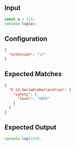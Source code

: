 
## Input
```javascript input
const a = 123;
console.log(a);
```

## Configuration
```json configuration
{
  "extension": "js"
}
```

## Expected Matches
```json expected matches
{
  "5-13-VariableDeclaration": {
    "safety": {
      "level": "SAFE"
    }
  }
}
```

## Expected Output
```javascript expected output
console.log(123);
```
